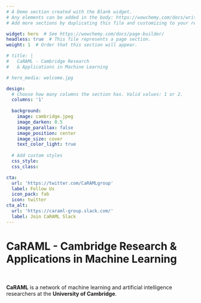 ```yaml
---
# A Demo section created with the Blank widget.
# Any elements can be added in the body: https://wowchemy.com/docs/writing-markdown-latex/
# Add more sections by duplicating this file and customizing to your requirements.

widget: hero  # See https://wowchemy.com/docs/page-builder/
headless: true  # This file represents a page section.
weight: 1  # Order that this section will appear.

# title: |
#   CaRAML - Cambridge Research 
#   & Applications in Machine Learning

# hero_media: welcome.jpg

design:
  # Choose how many columns the section has. Valid values: 1 or 2.
  columns: '1'
  
  background:
    image: cambridge.jpeg
    image_darken: 0.5
    image_parallax: false
    image_position: center
    image_size: cover
    text_color_light: true
  
  # Add custom styles
  css_style:
  css_class:

cta:
  url: 'https://twitter.com/CaRAMLgroup'
  label: Follow Us
  icon_pack: fab
  icon: twitter
cta_alt:
  url: 'https://caraml-group.slack.com/'
  label: Join CaRAML Slack 
---
```


<h1>CaRAML - Cambridge Research & Applications in Machine Learning</h1>

<br>

**CaRAML** is a network of machine learning and artificial intelligence researchers at the **University of Cambridge**.

<br>
